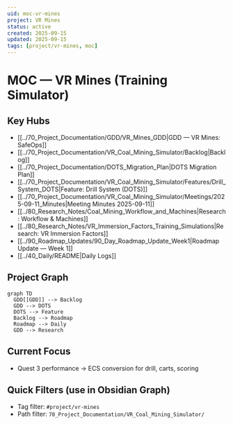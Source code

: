 ```yaml
---
uid: moc-vr-mines
project: VR Mines
status: active
created: 2025-09-15
updated: 2025-09-15
tags: [project/vr-mines, moc]
---
```


# MOC — VR Mines (Training Simulator)

## Key Hubs
- [[../70_Project_Documentation/GDD/VR_Mines_GDD|GDD — VR Mines: SafeOps]]
- [[../70_Project_Documentation/VR_Coal_Mining_Simulator/Backlog|Backlog]]
- [[../70_Project_Documentation/DOTS_Migration_Plan|DOTS Migration Plan]]
- [[../70_Project_Documentation/VR_Coal_Mining_Simulator/Features/Drill_System_DOTS|Feature: Drill System (DOTS)]]
- [[../70_Project_Documentation/VR_Coal_Mining_Simulator/Meetings/2025-09-11_Minutes|Meeting Minutes 2025-09-11]]
- [[../80_Research_Notes/Coal_Mining_Workflow_and_Machines|Research: Workflow & Machines]]
- [[../80_Research_Notes/VR_Immersion_Factors_Training_Simulations|Research: VR Immersion Factors]]
- [[../90_Roadmap_Updates/90_Day_Roadmap_Update_Week1|Roadmap Update — Week 1]]
- [[../40_Daily/README|Daily Logs]]

## Project Graph
```mermaid
graph TD
  GDD[[GDD]] --> Backlog
  GDD --> DOTS
  DOTS --> Feature
  Backlog --> Roadmap
  Roadmap --> Daily
  GDD --> Research
```

## Current Focus
- Quest 3 performance → ECS conversion for drill, carts, scoring

## Quick Filters (use in Obsidian Graph)
- Tag filter: `#project/vr-mines`
- Path filter: `70_Project_Documentation/VR_Coal_Mining_Simulator/`
